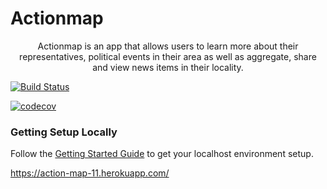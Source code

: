 # Actionmap

<div style="text-align: center;">

Actionmap is an app that allows users to learn more about their representatives,
political events in their area as well as aggregate, share and view news items in their locality.

</div>

[![Build Status](https://travis-ci.com/ucberkeley/hw-action-map-ci.svg?token=8LjFnuAXBt4SAuz8Mkf8&branch=master)](https://travis-ci.com/ucberkeley/hw-action-map-ci)

[![codecov](https://codecov.io/gh/ucberkeley/hw-action-map-ci/branch/master/graph/badge.svg?token=SGYCvQX4Us)](https://codecov.io/gh/ucberkeley/hw-action-map-ci)

### Getting Setup Locally

Follow the [Getting Started Guide](./docs/getting-started.md) to get your localhost environment setup.

https://action-map-11.herokuapp.com/
